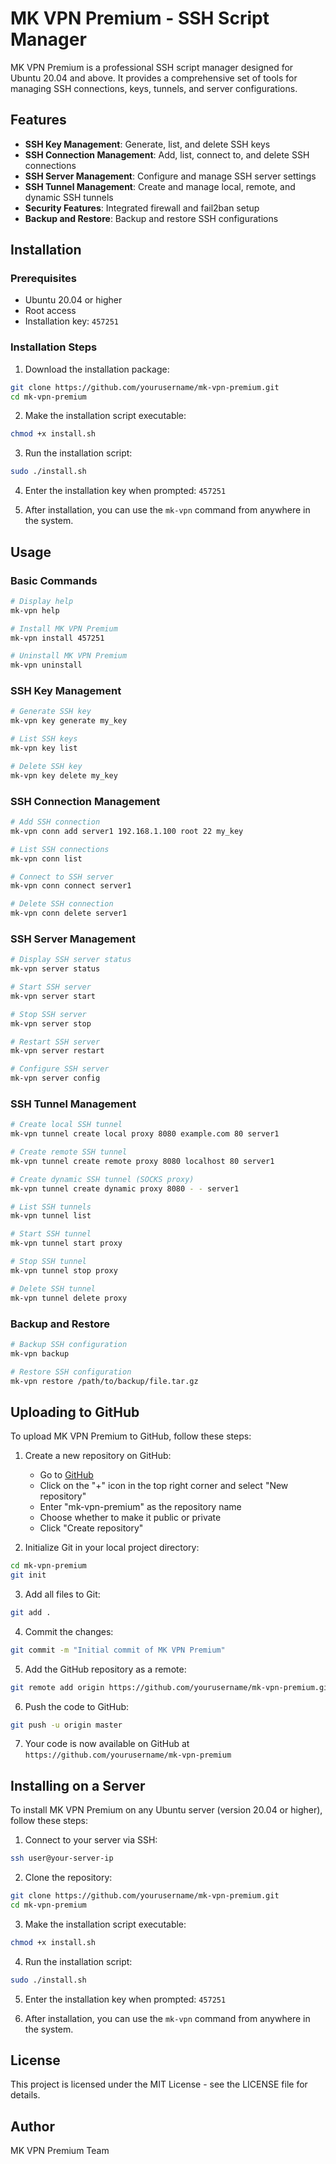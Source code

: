 # MK VPN Premium - SSH Script Manager

MK VPN Premium is a professional SSH script manager designed for Ubuntu 20.04 and above. It provides a comprehensive set of tools for managing SSH connections, keys, tunnels, and server configurations.

## Features

- **SSH Key Management**: Generate, list, and delete SSH keys
- **SSH Connection Management**: Add, list, connect to, and delete SSH connections
- **SSH Server Management**: Configure and manage SSH server settings
- **SSH Tunnel Management**: Create and manage local, remote, and dynamic SSH tunnels
- **Security Features**: Integrated firewall and fail2ban setup
- **Backup and Restore**: Backup and restore SSH configurations

## Installation

### Prerequisites

- Ubuntu 20.04 or higher
- Root access
- Installation key: `457251`

### Installation Steps

1. Download the installation package:

```bash
git clone https://github.com/yourusername/mk-vpn-premium.git
cd mk-vpn-premium
```

2. Make the installation script executable:

```bash
chmod +x install.sh
```

3. Run the installation script:

```bash
sudo ./install.sh
```

4. Enter the installation key when prompted: `457251`

5. After installation, you can use the `mk-vpn` command from anywhere in the system.

## Usage

### Basic Commands

```bash
# Display help
mk-vpn help

# Install MK VPN Premium
mk-vpn install 457251

# Uninstall MK VPN Premium
mk-vpn uninstall
```

### SSH Key Management

```bash
# Generate SSH key
mk-vpn key generate my_key

# List SSH keys
mk-vpn key list

# Delete SSH key
mk-vpn key delete my_key
```

### SSH Connection Management

```bash
# Add SSH connection
mk-vpn conn add server1 192.168.1.100 root 22 my_key

# List SSH connections
mk-vpn conn list

# Connect to SSH server
mk-vpn conn connect server1

# Delete SSH connection
mk-vpn conn delete server1
```

### SSH Server Management

```bash
# Display SSH server status
mk-vpn server status

# Start SSH server
mk-vpn server start

# Stop SSH server
mk-vpn server stop

# Restart SSH server
mk-vpn server restart

# Configure SSH server
mk-vpn server config
```

### SSH Tunnel Management

```bash
# Create local SSH tunnel
mk-vpn tunnel create local proxy 8080 example.com 80 server1

# Create remote SSH tunnel
mk-vpn tunnel create remote proxy 8080 localhost 80 server1

# Create dynamic SSH tunnel (SOCKS proxy)
mk-vpn tunnel create dynamic proxy 8080 - - server1

# List SSH tunnels
mk-vpn tunnel list

# Start SSH tunnel
mk-vpn tunnel start proxy

# Stop SSH tunnel
mk-vpn tunnel stop proxy

# Delete SSH tunnel
mk-vpn tunnel delete proxy
```

### Backup and Restore

```bash
# Backup SSH configuration
mk-vpn backup

# Restore SSH configuration
mk-vpn restore /path/to/backup/file.tar.gz
```

## Uploading to GitHub

To upload MK VPN Premium to GitHub, follow these steps:

1. Create a new repository on GitHub:
   - Go to [GitHub](https://github.com/)
   - Click on the "+" icon in the top right corner and select "New repository"
   - Enter "mk-vpn-premium" as the repository name
   - Choose whether to make it public or private
   - Click "Create repository"

2. Initialize Git in your local project directory:

```bash
cd mk-vpn-premium
git init
```

3. Add all files to Git:

```bash
git add .
```

4. Commit the changes:

```bash
git commit -m "Initial commit of MK VPN Premium"
```

5. Add the GitHub repository as a remote:

```bash
git remote add origin https://github.com/yourusername/mk-vpn-premium.git
```

6. Push the code to GitHub:

```bash
git push -u origin master
```

7. Your code is now available on GitHub at `https://github.com/yourusername/mk-vpn-premium`

## Installing on a Server

To install MK VPN Premium on any Ubuntu server (version 20.04 or higher), follow these steps:

1. Connect to your server via SSH:

```bash
ssh user@your-server-ip
```

2. Clone the repository:

```bash
git clone https://github.com/yourusername/mk-vpn-premium.git
cd mk-vpn-premium
```

3. Make the installation script executable:

```bash
chmod +x install.sh
```

4. Run the installation script:

```bash
sudo ./install.sh
```

5. Enter the installation key when prompted: `457251`

6. After installation, you can use the `mk-vpn` command from anywhere in the system.

## License

This project is licensed under the MIT License - see the LICENSE file for details.

## Author

MK VPN Premium Team 